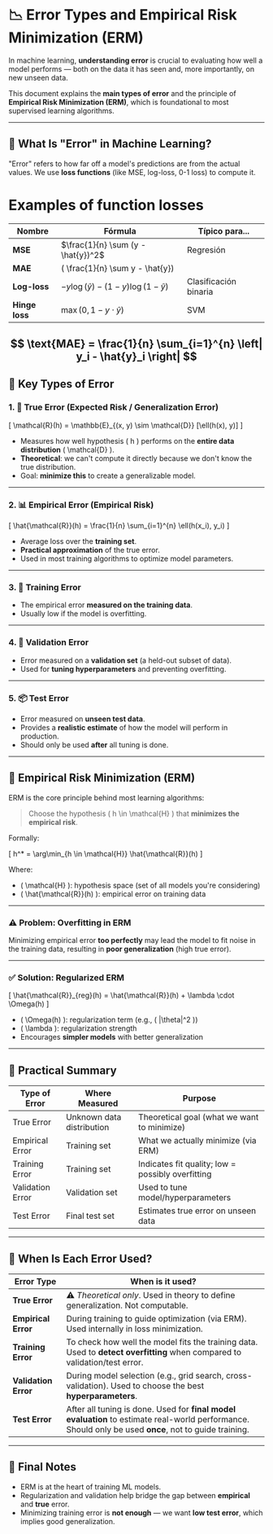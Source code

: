 # 📉 Error Types and Empirical Risk Minimization (ERM)

In machine learning, **understanding error** is crucial to evaluating how well a model performs — both on the data it has seen and, more importantly, on new unseen data.

This document explains the **main types of error** and the principle of **Empirical Risk Minimization (ERM)**, which is foundational to most supervised learning algorithms.

---

## 🧠 What Is "Error" in Machine Learning?

"Error" refers to how far off a model's predictions are from the actual values. We use **loss functions** (like MSE, log-loss, 0-1 loss) to compute it.

# Examples of function losses
| Nombre         | Fórmula                                     | Típico para...        | 
| -------------- | ------------------------------------------- | --------------------- |
| **MSE**        | $\frac{1}{n} \sum (y - \hat{y})^2$          | Regresión             |
| **MAE**        | ( \frac{1}{n} \sum y - \hat{y})         |                       |
| **Log-loss**   | $-y \log(\hat{y}) - (1-y)\log(1 - \hat{y})$ | Clasificación binaria |
| **Hinge loss** | $\max(0, 1 - y \cdot \hat{y})$              | SVM                   |

$$
\text{MAE} = \frac{1}{n} \sum_{i=1}^{n} \left| y_i - \hat{y}_i \right|
$$
---

## 🔢 Key Types of Error

### 1. 🧠 **True Error** (Expected Risk / Generalization Error)

\[
\mathcal{R}(h) = \mathbb{E}_{(x, y) \sim \mathcal{D}} [\ell(h(x), y)]
\]

- Measures how well hypothesis \( h \) performs on the **entire data distribution** \( \mathcal{D} \).
- **Theoretical**: we can't compute it directly because we don't know the true distribution.
- Goal: **minimize this** to create a generalizable model.

---

### 2. 📊 **Empirical Error** (Empirical Risk)

\[
\hat{\mathcal{R}}(h) = \frac{1}{n} \sum_{i=1}^{n} \ell(h(x_i), y_i)
\]

- Average loss over the **training set**.
- **Practical approximation** of the true error.
- Used in most training algorithms to optimize model parameters.

---

### 3. 🔁 **Training Error**

- The empirical error **measured on the training data**.
- Usually low if the model is overfitting.

---

### 4. 🔬 **Validation Error**

- Error measured on a **validation set** (a held-out subset of data).
- Used for **tuning hyperparameters** and preventing overfitting.

---

### 5. 📦 **Test Error**

- Error measured on **unseen test data**.
- Provides a **realistic estimate** of how the model will perform in production.
- Should only be used **after** all tuning is done.

---

## 📐 Empirical Risk Minimization (ERM)

ERM is the core principle behind most learning algorithms:

> Choose the hypothesis \( h \in \mathcal{H} \) that **minimizes the empirical risk**.

Formally:

\[
h^* = \arg\min_{h \in \mathcal{H}} \hat{\mathcal{R}}(h)
\]

Where:
- \( \mathcal{H} \): hypothesis space (set of all models you're considering)
- \( \hat{\mathcal{R}}(h) \): empirical error on training data

---

### ⚠️ Problem: Overfitting in ERM

Minimizing empirical error **too perfectly** may lead the model to fit noise in the training data, resulting in **poor generalization** (high true error).

---

### ✅ Solution: Regularized ERM

\[
\hat{\mathcal{R}}_{reg}(h) = \hat{\mathcal{R}}(h) + \lambda \cdot \Omega(h)
\]

- \( \Omega(h) \): regularization term (e.g., \( \|\theta\|^2 \))
- \( \lambda \): regularization strength
- Encourages **simpler models** with better generalization

---

## 🧪 Practical Summary

| Type of Error     | Where Measured      | Purpose                                |
|-------------------|----------------------|-----------------------------------------|
| True Error         | Unknown data distribution | Theoretical goal (what we want to minimize) |
| Empirical Error    | Training set         | What we actually minimize (via ERM)     |
| Training Error     | Training set         | Indicates fit quality; low = possibly overfitting |
| Validation Error   | Validation set       | Used to tune model/hyperparameters      |
| Test Error         | Final test set       | Estimates true error on unseen data     |

---

## 🧩 When Is Each Error Used?

| Error Type        | When is it used?                                                                 |
|-------------------|----------------------------------------------------------------------------------|
| **True Error**     | ⚠️ *Theoretical only*. Used in theory to define generalization. Not computable. |
| **Empirical Error**| During training to guide optimization (via ERM). Used internally in loss minimization. |
| **Training Error** | To check how well the model fits the training data. Used to **detect overfitting** when compared to validation/test error. |
| **Validation Error** | During model selection (e.g., grid search, cross-validation). Used to choose the best **hyperparameters**. |
| **Test Error**     | After all tuning is done. Used for **final model evaluation** to estimate real-world performance. Should only be used **once**, not to guide training. |

---

## 📌 Final Notes

- ERM is at the heart of training ML models.
- Regularization and validation help bridge the gap between **empirical** and **true** error.
- Minimizing training error is **not enough** — we want **low test error**, which implies good generalization.
